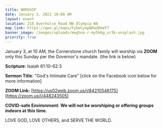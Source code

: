 ```yaml
---
title: WORSHIP
date: January 3, 2021 10:00 AM
layout: event
location: 218 Overhulse Road NW Olympia WA
map_link: https://goo.gl/maps/FykeCyepBDwUDmeF7
banner_image: /images/uploads/meghna-r-my5kbg_xr3k-unsplash.jpg
priority: true
---
```

January 3, at 10 AM, the Cornerstone church family will worship via **ZOOM** only this Sunday per the Governor's mandate. (the link is below)

**Scripture**: Isaiah 61:10-62:3

**Sermon Title**: "God's Intimate Care" \[click on the Facebook icon below for more information]

**ZOOM Link:** [https://us02web.zoom.us/j/84210546175](https://zoom.us/j/448243505)

**COVID-safe Environment**:   **We will not be worshiping or offering groups indoors at this time.**     

LOVE GOD, LOVE OTHERS, and SERVE THE WORLD.